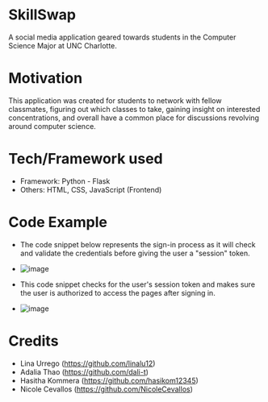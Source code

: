 # SkillSwap
A social media application geared towards students in the Computer Science Major at UNC Charlotte.

# Motivation
This application was created for students to network with fellow classmates, figuring out which classes to take, gaining insight on interested concentrations, and overall have a common place for discussions revolving around computer science.

# Tech/Framework used
- Framework: Python - Flask
- Others: HTML, CSS, JavaScript (Frontend)

# Code Example
- The code snippet below represents the sign-in process as it will check and validate the credentials before giving the user a "session" token.
 - ![image](https://github.com/user-attachments/assets/b451e201-7df3-4493-80e7-224d253ae581)


- This code snippet checks for the user's session token and makes sure the user is authorized to access the pages after signing in.
 - ![image](https://github.com/user-attachments/assets/dbdf950a-de10-4a9c-823e-a2f07292532f)

# Credits
- Lina Urrego (https://github.com/linalu12)
- Adalia Thao (https://github.com/dali-t)
- Hasitha Kommera (https://github.com/hasikom12345)
- Nicole Cevallos (https://github.com/NicoleCevallos)
